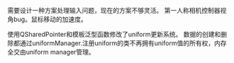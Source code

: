 需要设计一种方案处理输入问题，现在的方案不够灵活。
第一人称相机控制器视角bug。鼠标移动的加速度。


使用QSharedPointer和模板泛型函数修改了uniform更新系统。
数据的创建和删除都通过uniformManager.注册uniform的类不再拥有uniform值的所有权，内存全交由uniform manager管理。

